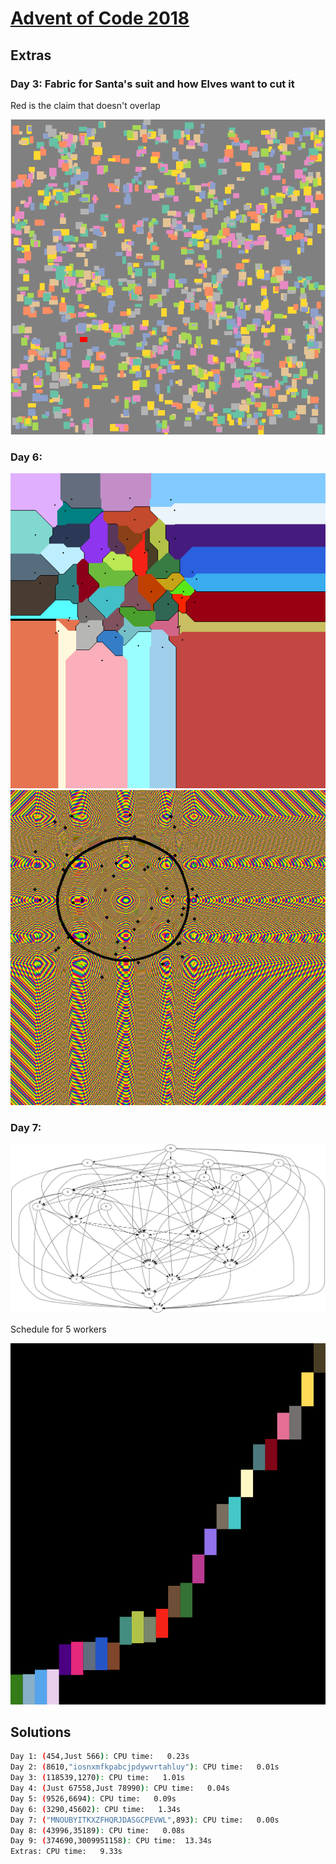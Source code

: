 # [Advent of Code 2018](https://adventofcode.com/2018)

## Extras

### Day 3: Fabric for Santa's suit and how Elves want to cut it

Red is the claim that doesn't overlap

![day3_fabric](images/day3.png)

### Day 6:

![day6_1](images/day6_1.png)
![day6_2](images/day6_2.png)

### Day 7:

![day7](images/day7.png)

Schedule for 5 workers

![day7_2](images/day7_2.png)

## Solutions

``` sh
Day 1: (454,Just 566): CPU time:   0.23s
Day 2: (8610,"iosnxmfkpabcjpdywvrtahluy"): CPU time:   0.01s
Day 3: (118539,1270): CPU time:   1.01s
Day 4: (Just 67558,Just 78990): CPU time:   0.04s
Day 5: (9526,6694): CPU time:   0.09s
Day 6: (3290,45602): CPU time:   1.34s
Day 7: ("MNOUBYITKXZFHQRJDASGCPEVWL",893): CPU time:   0.00s
Day 8: (43996,35189): CPU time:   0.08s
Day 9: (374690,3009951158): CPU time:  13.34s
Extras: CPU time:   9.33s
```
